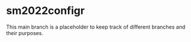 # sm2022configr
This main branch is a placeholder to keep track of different branches
and their purposes.
